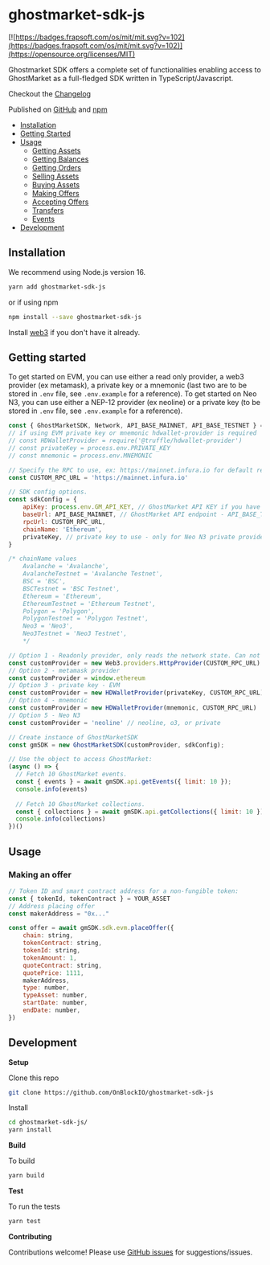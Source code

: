 # ghostmarket-sdk-js

[![https://badges.frapsoft.com/os/mit/mit.svg?v=102](https://badges.frapsoft.com/os/mit/mit.svg?v=102)](https://opensource.org/licenses/MIT)

Ghostmarket SDK offers a complete set of functionalities enabling access to GhostMarket as a full-fledged SDK written in TypeScript/Javascript. 

Checkout the [Changelog](https://github.com/OnBlockIO/ghostmarket-sdk-js/blob/master/CHANGELOG.md)

Published on [GitHub](https://github.com/OnBlockIO/ghostmarket-sdk-js) and [npm](https://www.npmjs.com/package/ghostmarket-sdk-js)

- [Installation](#installation)
- [Getting Started](#getting-started)
- [Usage](#getting-started)
  - [Getting Assets](#getting-assets)
  - [Getting Balances](#getting-balances)
  - [Getting Orders](#getting-orders)
  - [Selling Assets](#selling-assets)
  - [Buying Assets](#buying-assets)
  - [Making Offers](#making-offers)
  - [Accepting Offers](#accepting-offers)
  - [Transfers](#transfers)
  - [Events](#events)
- [Development](#development)


## Installation

We recommend using Node.js version 16.

```bash
yarn add ghostmarket-sdk-js
```
or if using npm
```bash
npm install --save ghostmarket-sdk-js
```

Install [web3](https://github.com/ethereum/web3.js) if you don't have it already.

## Getting started

To get started on EVM, you can use either a read only provider, a web3 provider (ex metamask), a private key or a mnemonic (last two are to be stored in `.env` file, see `.env.example` for a reference).
To get started on Neo N3, you can use either a NEP-12 provider (ex neoline) or a private key (to be stored in `.env` file, see `.env.example` for a reference).

```js
const { GhostMarketSDK, Network, API_BASE_MAINNET, API_BASE_TESTNET } = require('ghostmarket-sdk-js');
// if using EVM private key or mnemonic hdwallet-provider is required
// const HDWalletProvider = require('@truffle/hdwallet-provider')
// const privateKey = process.env.PRIVATE_KEY
// const mnemonic = process.env.MNEMONIC

// Specify the RPC to use, ex: https://mainnet.infura.io for default read only ethereum mainnet
const CUSTOM_RPC_URL = 'https://mainnet.infura.io'

// SDK config options.
const sdkConfig = {
    apiKey: process.env.GM_API_KEY, // GhostMarket API KEY if you have one
    baseUrl: API_BASE_MAINNET, // GhostMarket API endpoint - API_BASE_TESTNET or API_BASE_MAINNET
    rpcUrl: CUSTOM_RPC_URL,
    chainName: 'Ethereum',
    privateKey, // private key to use - only for Neo N3 private provider
}

/* chainName values
    Avalanche = 'Avalanche',
    AvalancheTestnet = 'Avalanche Testnet',
    BSC = 'BSC',
    BSCTestnet = 'BSC Testnet',
    Ethereum = 'Ethereum',
    EthereumTestnet = 'Ethereum Testnet',
    Polygon = 'Polygon',
    PolygonTestnet = 'Polygon Testnet',
    Neo3 = 'Neo3',
    Neo3Testnet = 'Neo3 Testnet',
    */

// Option 1 - Readonly provider, only reads the network state. Can not sign transactions.
const customProvider = new Web3.providers.HttpProvider(CUSTOM_RPC_URL)
// Option 2 - metamask provider
const customProvider = window.ethereum
// Option 3 - private key - EVM
const customProvider = new HDWalletProvider(privateKey, CUSTOM_RPC_URL)
// Option 4 - mnemonic
const customProvider = new HDWalletProvider(mnemonic, CUSTOM_RPC_URL)
// Option 5 - Neo N3
const customProvider = 'neoline' // neoline, o3, or private

// Create instance of GhostMarketSDK
const gmSDK = new GhostMarketSDK(customProvider, sdkConfig);

// Use the object to access GhostMarket:
(async () => {
  // Fetch 10 GhostMarket events.
  const { events } = await gmSDK.api.getEvents({ limit: 10 });
  console.info(events)
  
  // Fetch 10 GhostMarket collections.
  const { collections } = await gmSDK.api.getCollections({ limit: 10 })
  console.info(collections)
})()
```

## Usage

### Making an offer

```js
// Token ID and smart contract address for a non-fungible token:
const { tokenId, tokenContract } = YOUR_ASSET
// Address placing offer
const makerAddress = "0x..."

const offer = await gmSDK.sdk.evm.placeOffer({
    chain: string,
    tokenContract: string,
    tokenId: string,
    tokenAmount: 1,
    quoteContract: string,
    quotePrice: 1111,
    makerAddress,
    type: number,
    typeAsset: number,
    startDate: number,
    endDate: number,
})
```


## Development

**Setup**

Clone this repo
```bash
git clone https://github.com/OnBlockIO/ghostmarket-sdk-js
```

Install 
```bash
cd ghostmarket-sdk-js/
yarn install
```

**Build**

To build
```bash
yarn build
```

**Test**

To run the tests
```bash
yarn test
```

**Contributing**

Contributions welcome! Please use [GitHub issues](https://github.com/OnBlockIO/ghostmarket-sdk-js/issues) for suggestions/issues.